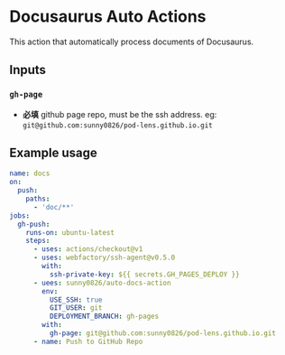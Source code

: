 # Docusaurus Auto Actions

This action that automatically process documents of Docusaurus.

## Inputs

### `gh-page`

- **必填** github page repo, must be the ssh address. eg: `git@github.com:sunny0826/pod-lens.github.io.git`

## Example usage

```yaml
name: docs
on:
  push:
    paths:
      - 'doc/**'
jobs:
  gh-push:
    runs-on: ubuntu-latest
    steps:
      - uses: actions/checkout@v1
      - uses: webfactory/ssh-agent@v0.5.0
        with:
          ssh-private-key: ${{ secrets.GH_PAGES_DEPLOY }}
      - uees: sunny0826/auto-docs-action
        env:
          USE_SSH: true
          GIT_USER: git
          DEPLOYMENT_BRANCH: gh-pages
        with:
          gh-page: git@github.com:sunny0826/pod-lens.github.io.git
      - name: Push to GitHub Repo
```
